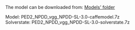 The model can be downloaded from: [Models' folder](https://drive.google.com/open?id=1Amp9jJSu32tZ_DHe_ljziGzC-fE42Pfg)

Model: PED2_NPDD_vgg_NPDD-SL-3.0-caffemodel.7z<br>
Solverstate: PED2_NPDD_vgg_NPDD-SL-3.0-solverstate.7z
